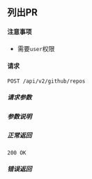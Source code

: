 ## 列出PR

#### 注意事项

- 需要`user`权限

#### 请求

```
POST /api/v2/github/repos
```

##### 请求参数


##### 参数说明

##### 正常返回

```
200 OK
```

##### 错误返回
